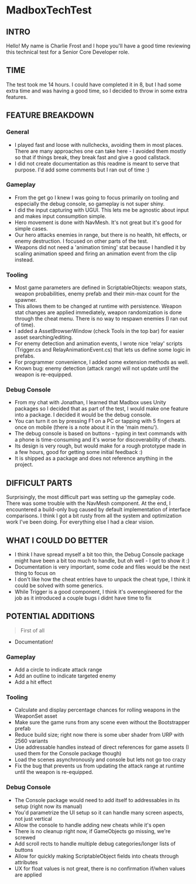 # MadboxTechTest
## INTRO
Hello! My name is Charlie Frost and I hope you'll have a good time reviewing this technical test for a Senior Core Developer role.

## TIME
The test took me 14 hours. I could have completed it in 8, but I had some extra time and was having a good time, so I decided to throw in some extra features.

## FEATURE BREAKDOWN
### General
- I played fast and loose with nullchecks, avoiding them in most places. There are many approaches one can take here - I avoided them mostly so that if things break, they break fast and give a good callstack.
- I did not create documentation as this readme is meant to serve that purpose. I'd add some comments but I ran out of time :)

### Gameplay
- From the get go I knew I was going to focus primarily on tooling and especially the debug console, so gameplay is not super shiny.
- I did the input capturing with UGUI. This lets me be agnostic about input and makes input consumption simple.
- Hero movement is done with NavMesh. It's not great but it's good for simple cases.
- Our hero attacks enemies in range, but there is no health, hit effects, or enemy destruction. I focused on other parts of the test.
- Weapons did not need a 'animation timing' stat because I handled it by scaling animation speed and firing an animation event from the clip instead.

### Tooling
- Most game parameters are defined in ScriptableObjects: weapon stats, weapon probabilities, enemy prefab and their min-max count for the spawner.
- This allows them to be changed at runtime with persistence. Weapon stat changes are applied immediately, weapon randomization is done through the cheat menu. There is no way to respawn enemies (I ran out of time).
- I added a AssetBrowserWindow (check Tools in the top bar) for easier asset searching/editing.
- For enemy detection and animation events, I wrote nice 'relay' scripts (Trigger.cs and RelayAnimationEvent.cs) that lets us define some logic in prefabs.
- For programmer convenience, I added some extension methods as well.
- Known bug: enemy detection (attack range) will not update until the weapon is re-equipped.

### Debug Console
- From my chat with Jonathan, I learned that Madbox uses Unity packages so I decided that as part of the test, I would make one feature into a package. I decided it would be the debug console.
- You can turn it on by pressing F1 on a PC or tapping with 5 fingers at once on mobile (there is a note about it in the 'main menu').
- The debug console is based on buttons - typing in text commands with a phone is time-consuming and it's worse for discoverability of cheats.
- Its design is very rough, but would make for a rough prototype made in a few hours, good for getting some initial feedback :)
- It is shipped as a package and does not reference anything in the project.

## DIFFICULT PARTS
Surprisingly, the most difficult part was setting up the gameplay code. There was some trouble with the NavMesh component. At the end, I encountered a build-only bug caused by default implementation of interface comparisons. I think I got a bit rusty from all the system and optimization work I've been doing. For everything else I had a clear vision.

## WHAT I COULD DO BETTER
- I think I have spread myself a bit too thin, the Debug Console package might have been a bit too much to handle, but oh well - I get to show it :)
- Documentation is very important, some code and files would be the next thing to focus on
- I don't like how the cheat entries have to unpack the cheat type, I think it could be solved with some generics.
- While Trigger is a good component, I think it's overengineered for the job as it introduced a couple bugs i didnt have time to fix

## POTENTIAL ADDITIONS
> First of all
- Documentation!

### Gameplay
- Add a circle to indicate attack range
- Add an outline to indicate targeted enemy
- Add a hit effect

### Tooling 
- Calculate and display percentage chances for rolling weapons in the WeaponSet asset
- Make sure the game runs from any scene even without the Bootstrapper prefab
- Reduce build size; right now there is some uber shader from URP with 2560 variants
- Use addressable handles instead of direct references for game assets (I used them for the Console package though)
- Load the scenes asynchronously and console but lets not go too crazy
- Fix the bug that prevents us from updating the attack range at runtime until the weapon is re-equipped.

### Debug Console
- The Console package would need to add itself to addressables in its setup (right now its manual)
- You'd parametrize the UI setup so it can handle many screen aspects, not just vertical
- Allow the console to handle adding new cheats while it's open
- There is no cleanup right now, if GameObjects go missing, we're screwed
- Add scroll rects to handle multiple debug categories/longer lists of buttons
- Allow for quickly making ScriptableObject fields into cheats through attributes
- UX for float values is not great, there is no confirmation if/when values are applied
